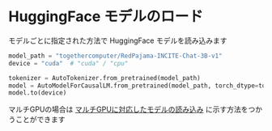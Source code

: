 # HuggingFace モデルのロード

モデルごとに指定された方法で HuggingFace モデルを読み込みます

```python
model_path = "togethercomputer/RedPajama-INCITE-Chat-3B-v1"
device = "cuda"  # "cuda" / "cpu"

tokenizer = AutoTokenizer.from_pretrained(model_path)
model = AutoModelForCausalLM.from_pretrained(model_path, torch_dtype=torch.float16)
model.to(device)
```

マルチGPUの場合は [マルチGPUに対応したモデルの読み込み](load-hf-model-multi-gpu.md) に示す方法をつかうことができます
